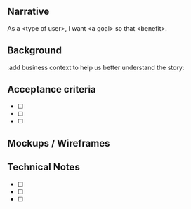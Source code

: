 ## Narrative
As a \<type of user\>, I want \<a goal\> so that \<benefit\>. 

## Background
:add business context to help us better understand the story:
  
## Acceptance criteria
- [ ]
- [ ]
- [ ]

## Mockups / Wireframes

## Technical Notes
- [ ]
- [ ]
- [ ]
